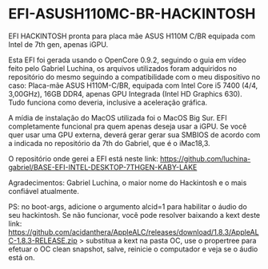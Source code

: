 # EFI-ASUSH110MC-BR-HACKINTOSH
EFI HACKINTOSH pronta para placa mãe ASUS H110M C/BR equipada com Intel de 7th gen, apenas iGPU.

Esta EFI foi gerada usando o OpenCore 0.9.2, seguindo o guia em vídeo feito pelo Gabriel Luchina,
os arquivos utilizados foram adquiridos no repositório do mesmo seguindo a compatibilidade com o meu dispositivo no caso:
Placa-mãe ASUS H110M-C/BR, equipada com Intel Core i5 7400 (4/4, 3,00GHz), 16GB DDR4, apenas GPU Integrada (Intel HD Graphics 630). Tudo funciona como deveria, inclusive a aceleração gráfica.

A mídia de instalação do MacOS utilizada foi o MacOS Big Sur.
EFI completamente funcional pra quem apenas deseja usar a iGPU. Se você quer usar uma GPU externa, deverá gerar gerar sua SMBIOS de acordo com a indicada no repositório da 7th do Gabriel, que é o iMac18,3.

O repositório onde gerei a EFI está neste link:
https://github.com/luchina-gabriel/BASE-EFI-INTEL-DESKTOP-7THGEN-KABY-LAKE

Agradecimentos: Gabriel Luchina, o maior nome do Hackintosh e o mais confiável atualmente.

PS: no boot-args, adicione o argumento alcid=1 para habilitar o áudio do seu hackintosh. Se não funcionar, você pode resolver baixando a kext deste link: https://github.com/acidanthera/AppleALC/releases/download/1.8.3/AppleALC-1.8.3-RELEASE.zip > substitua a kext na pasta OC, use o propertree para efetuar o OC clean snapshot, salve, reinicie o computador e veja se o áudio está on.
